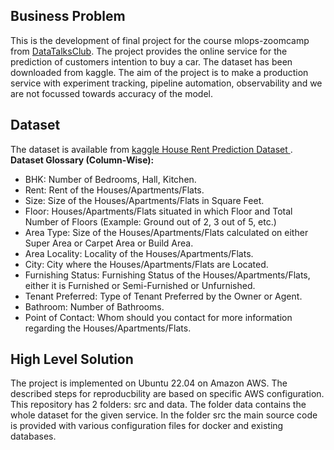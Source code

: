 ## Business Problem
This is the development of final project for the course mlops-zoomcamp from [DataTalksClub](https://github.com/DataTalksClub/mlops-zoomcamp/tree/main/07-project).
The project provides the online service for the prediction of customers intention to buy a car. The dataset has been downloaded from kaggle. 
The aim of the project is to make a production service with experiment tracking, pipeline automation, observability and we are not focussed towards accuracy of the model.
## Dataset
The dataset is available from [kaggle House Rent Prediction Dataset
](https://www.kaggle.com/datasets/iamsouravbanerjee/house-rent-prediction-dataset).
**Dataset Glossary (Column-Wise):**
- BHK: Number of Bedrooms, Hall, Kitchen.
- Rent: Rent of the Houses/Apartments/Flats.
- Size: Size of the Houses/Apartments/Flats in Square Feet.
- Floor: Houses/Apartments/Flats situated in which Floor and Total Number of Floors (Example: Ground out of 2, 3 out of 5, etc.)
- Area Type: Size of the Houses/Apartments/Flats calculated on either Super Area or Carpet Area or Build Area.
- Area Locality: Locality of the Houses/Apartments/Flats.
- City: City where the Houses/Apartments/Flats are Located.
- Furnishing Status: Furnishing Status of the Houses/Apartments/Flats, either it is Furnished or Semi-Furnished or Unfurnished.
- Tenant Preferred: Type of Tenant Preferred by the Owner or Agent.
- Bathroom: Number of Bathrooms.
- Point of Contact: Whom should you contact for more information regarding the Houses/Apartments/Flats.

## High Level Solution
The project is implemented on Ubuntu 22.04 on Amazon AWS. The described steps for reproducbility are based on specific AWS configuration. This repository has 2 folders: src and data. The folder data contains the whole dataset for the given service. In the folder src the main source code is provided with various configuration files for docker and existing databases.

